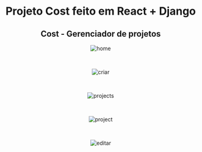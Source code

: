 <div align="center">
  <h1>Projeto Cost feito em React + Django</h1>
  <h2>Cost - Gerenciador de projetos</h2>
</div>


<div align="center">
  
  ![home](https://github.com/GiorgioMorello/django_react_cost/assets/99151447/ce058990-e2a2-4820-b6ed-b8b948d37ff9)

  
  <br>
  
  ![criar](https://github.com/GiorgioMorello/django_react_cost/assets/99151447/ea44d3a3-b95e-44f5-9c46-e0d9695a307c)

  
  <br>
  
  ![projects](https://github.com/GiorgioMorello/django_react_cost/assets/99151447/300e1287-039c-49fd-b0e7-57610b61bae4)

 
  <br>
  
  ![project](https://github.com/GiorgioMorello/django_react_cost/assets/99151447/dcd9f2f0-9138-41e9-ba10-649f6a524d9e)

  <br>
  
  ![editar](https://github.com/GiorgioMorello/django_react_cost/assets/99151447/635d5e24-5cc2-4d29-8f18-4ef64c8ecf44)
  
  <br>
  
  
  
  <br>
  

  


</div>

